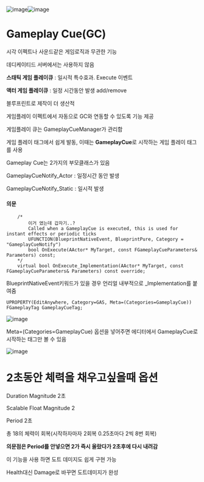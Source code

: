 ![image](https://github.com/m-mang2/unrealability/assets/135841268/ae73c784-456d-4b9a-a224-9fb067e44f96)![image](https://github.com/m-mang2/unrealability/assets/135841268/a906d8c5-f7ed-49b0-bb97-7d3c6f9f69ab)

# Gameplay Cue(GC)

시각 이펙트나 사운드같은 게임로직과 무관한 기능

데디케이티드 서버에서는 사용하지 않음

**스태틱 게임 플레이큐** : 일시적 특수효과. Execute 이벤트

**액터 게임 플레이큐** : 일정 시간동안 발생 add/remove

블루프린트로 제작이 더 생산적

게임플레이 이펙트에서 자동으로 GC와 연동할 수 있도록 기능 제공

게임플레이 큐는 GameplayCueManager가 관리함

게임 플레이 태그에서 쉽게 발동, 이때는 **GameplayCue**로 시작하는 게임 플레이 태그를 사용


Gameplay Cue는 2가지의 부모클래스가 있음

GameplayCueNotify_Actor : 일정시간 동안 발생

GameplayCueNotify_Static : 일시적 발생


#### 의문
```
	/*
		이거 였는데 갑자기..?
		Called when a GameplayCue is executed, this is used for instant effects or periodic ticks
		UFUNCTION(BlueprintNativeEvent, BlueprintPure, Category = "GameplayCueNotify")
		bool OnExecute(AActor* MyTarget, const FGameplayCueParameters& Parameters) const;
	*/
	virtual bool OnExecute_Implementation(AActor* MyTarget, const FGameplayCueParameters& Parameters) const override;
```

BlueprintNativeEvent키워드가 있을 경우 언리얼 내부적으로 _Implementation를 붙여줌


```
UPROPERTY(EditAnywhere, Category=GAS, Meta=(Categories=GameplayCue))
FGameplayTag GameplayCueTag;
```
![image](https://github.com/m-mang2/unrealability/assets/135841268/f3122686-47fd-4b3e-b4b3-9673e4634dcf)

Meta=(Categories=GameplayCue) 옵션을 넣어주면 에디터에서 GameplayCue로 시작하는 태그만 볼 수 있음


![image](https://github.com/m-mang2/unrealability/assets/135841268/17f31ded-353a-4b19-b634-d7b1626d4a8b)

# 2초동안 체력을 채우고싶을때 옵션

Duration Magnitude 2초

Scalable Float Magnitude 2

Period 2초

총 18의 체력이 회복(시작하자마자 2회복 0.25초마다 2씩 8번 회복)

**의문점은 Period를 안넣으면 2가 즉시 올랐다가 2초후에 다시 내려감**

이 기능을 사용 하면 도트 데미지도 쉽게 구현 가능

Health대신 Damage로 바꾸면 도트데미지가 완성



